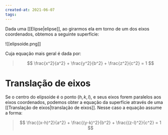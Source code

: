 ```yaml
---
created-at: 2021-06-07
tags:
---
```

Dada uma [[Elipse|elipse]], ao girarmos ela em torno de um dos eixos coordenados, obtemos a seguinte superfície:

![[elipsoide.png]]

Cuja equação mais geral é dada por:

>$$
  \frac{x^2}{a^2} + \frac{y^2}{b^2} + \frac{z^2}{c^2} = 1
>$$

# Translação de eixos
Se o centro do elipsoide é o ponto $(h,k,l)$, e seus eixos forem paralelos aos eixos coordenados, podemos obter a equação da superfície através de uma [[Translação de eixos|translação de eixos]]. Nesse caso a equação assume a forma:

>$$
  \frac{(x-h)^2}{a^2} + \frac{(y-k)^2}{b^2} + \frac{(z-l)^2}{c^2} = 1
>$$